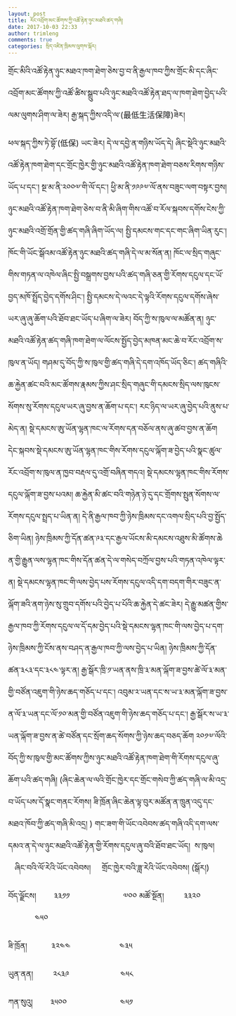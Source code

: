 ```yaml
---
layout: post
title: རོང་འབྲོག་མང་ཚོགས་ཀྱི་འཚོ་རྟེན་ཉུང་མཐའི་ཚད་གཞི།
date: 2017-10-03 22:33
author: trimleng
comments: true
categories: སྲིད་འཛིན་ཁྲིམས་ལུགས་སྐོར།
---
```

<span style="font-size: large;">གྲོང་མིའི་འཚོ་རྟེན་ཉུང་མཐའ་ཁག་<wbr />ཐེག་ཅེས་བྱ་བ་ནི་རྒྱལ་ཁབ་ཀྱིས་གྲོ<wbr />ང་མི་དང་ཞིང་འབྲོག་མང་ཚོགས་ཀྱི་<wbr />འཚོ་ཚིས་སྒྲུབ་པའི་ཉུང་མཐའི་འཚོ<wbr />་རྟེན་ཐད་ལ་ཁག་ཐེག་བྱེད་པའི་ལམ་<wbr />ལུགས་ཤིག་ལ་ཟེར། རྒྱ་སྐད་ཀྱིས་འདི་ལ་(最低生活保障)ཟེར<wbr />།</span>

<!--more-->

<span style="font-size: large;">ཕལ་སྐད་ཀྱིས་ཏེ་བྷོ་(低保) ཡང་ཟེར། དེ་ལ་དབྱེ་ན་གཉིས་ཡོད་དེ། ཞིང་སྡེའི་ཉུང་མཐའི་འཚོ་རྟེན་<wbr />ཁག་ཐེག་དང་གྲོང་ཁྱེར་གྱི་ཉུང་<wbr />མཐའི་འཚོ་རྟེན་ཁག་ཐེག་བཅས་རིགས་<wbr />གཉིས་ཡོད་པ་དང་། སྔ་མ་ནི་༢༠༠༧་གི་ལོ་དང་། ཕྱི་མ་ནི་༡༩༩༧་ལོ་ནས་བཟུང་ལག་བསྟ<wbr />ར་བྱས། ཉུང་མཐའི་འཚོ་རྟེན་ཁག་ཐེག་ཅེས་<wbr />བ་ནི་མི་ཞིག་གིས་འཚོ་བ་རོལ་སྐ<wbr />བས་དགོས་ངེས་ཀྱི་ཉུང་མཐའི་འགྲོ་<wbr />གྲོན་གྱི་ཚད་གཞི་ཞིག་ཡོད་ལ། སྤྱི་དམངས་གང་དང་གང་ཞིག་ཡིན་རུང<wbr />་། ཁོང་གི་ཡོང་སྒོའམ་འཚོ་རྟེན་ཉུང་<wbr />མཐའི་ཚད་གཞི་དེ་ལ་མ་སོན་ན། ཁོང་ལ་སྲིད་གཞུང་གིས་གཏན་ལ་འཁེལ<wbr />་ཞིང་སྤྱི་བསྒྲགས་བྱས་པའི་ཚད་གཞི<wbr />་ཅན་གྱི་རོགས་དངུལ་དང་ཡོ་བྱད་<wbr />མཁོ་སྤྲོད་བྱེད་དགོས་ཤིང་། སྤྱི་དམངས་དེ་ལའང་དེ་ལྟའི་རོགས་<wbr />དངུལ་དགོས་ཞེས་ཡར་ཞུ་ཞུ་ཆོག་པའི<wbr />་ཐོབ་ཐང་ཡོད་པ་ཞིག་ལ་ཟེར། བོད་ཀྱི་ས་ཁུལ་ལ་མཚོན་ན། ཉུང་མཐའི་འཚོ་རྟེན་ཚད་གཞི་ཁག་ཐེ<wbr />ག་ལ་ལོངས་སྤྱོད་བྱེད་མཁན་མང་ཆེ་<wbr />བ་རོང་འབྲོག་ས་ཁུལ་ན་ཡོད། གཤམ་དུ་བོད་ཀྱི་ས་ཁུལ་གྱི་ཚད་གཞི<wbr />་དེ་དག་འཁོད་ཡོད་ཅིང་། ཚད་གཞིའི་ཆ་རྐྱེན་ཚང་བའི་མང་ཚོག<wbr />ས་རྣམས་ཀྱིས་ཤང་སྲིད་གཞུང་གི་དམ<wbr />ངས་སྲིད་ལས་ཁུངས་སོགས་སུ་རོགས་<wbr />དངུལ་ཡར་ཞུ་བྱས་ན་ཆོག་པ་དང་། རང་ཉིད་ལ་ཡར་ཞུ་བྱེད་པའི་ནུས་པ་<wbr />མེད་ན། སྡེ་དམངས་ཨུ་ཡོན་ལྷན་ཁང་ལ་རོགས་<wbr />དན་བཅོལ་ནས་ཞུ་ཚབ་བྱས་ན་ཆོག དེང་སྐབས་སྡེ་དམངས་ཨུ་ཡོན་ལྷན་ཁ<wbr />ང་གིས་རོགས་དངུལ་ལྐོག་ཟ་བྱེད་པའི<wbr />་སྣང་ཚུལ་རོང་འབྲོག་ས་ཁུལ་ན་ཁྱ<wbr />བ་བརྡལ་དུ་འགྲོ་བཞིན་གདའ། སྡེ་དམངས་ལྷན་ཁང་གིས་རོགས་དངུལ་<wbr />ལྐོག་ཟ་བྱས་པའམ། ཆ་རྐྱེན་མི་ཚང་བའི་གཉེན་ཉེ་དུ་ད<wbr />ང་གྲོགས་སྤུན་སོགས་ལ་རོགས་དངུལ་<wbr />སྤྲད་པ་ཡིན་ན། དེ་ནི་རྒྱལ་ཁབ་ཀྱི་ཉེས་ཁྲིམས་དང<wbr />་འགལ་སྲིད་པའི་བྱ་སྤྱོད་ཅིག་ཡི<wbr />ན། ཉེས་ཁྲིམས་ཀྱི་དོན་ཚན་༩༣་དང་རྒྱ<wbr />ལ་ཡོངས་མི་དམངས་འཐུས་མི་ཚོགས་ཆེ<wbr />ན་གྱི་རྒྱུན་ལས་ལྷན་ཁང་གིས་དོན་<wbr />ཚན་དེ་ལ་གསེད་བཀྲོལ་བྱས་པའི་གཏན<wbr />་འཁེལ་ལྟར་ན། སྡེ་དམངས་ལྷན་ཁང་གི་ལས་བྱེད་པས་<wbr />རོགས་དངུལ་འདི་དག་བདག་གིར་བཟུང་<wbr />ན་ལྐོག་ཟའི་ནག་ཉེས་སུ་གྲུབ་དགོ<wbr />ས་པའི་བྱེད་པ་པོའི་ཆ་རྐྱེན་དེ་<wbr />ཚང་ཟེར། དེ་རྒྱུ་མཚན་གྱིས་རྒྱལ་ཁབ་ཀྱི་<wbr />རོགས་དངུལ་ལ་དོ་དམ་བྱེད་པའི་སྡེ<wbr />་དམངས་ལྷན་ཁང་གི་ལས་བྱེད་པ་དག་<wbr />ཉེས་ཁྲིམས་ཀྱི་ངོས་ནས་བཤད་ན་རྒྱ<wbr />ལ་ཁབ་ཀྱི་ལས་བྱེད་པ་ཡིན། ཉེས་ཁྲིམས་ཀྱི་དོན་ཚན་༣༨༣་དང་༣༨<wbr />༤་ལྟར་ན། རྒྱ་སྒོར་ཁྲི་༡་ཡན་ནས་ཁྲི་༣་མན་<wbr />ལྐོག་ཟ་བྱས་ཚེ་ལོ་༣་མན་གྱི་བཙོན<wbr />་འཇུག་གི་ཉེས་ཆད་གཅོད་པ་དང་། འབུམ་༢་ཡན་དང་ས་ཡ་༣་མན་ལྐོག་ཟ་བྱ<wbr />ས་ན་ལོ་༣་ཡན་དང་ལོ་༡༠་མན་གྱི་བཙོ<wbr />ན་འཇུག་གི་ཉེས་ཆད་གཅོད་པ་དང་། རྒྱ་སྒོར་ས་ཡ་༣་ཡན་ལྐོག་ཟ་བྱས་ན<wbr />་ཚེ་བཙོན་དང་སྲོག་ཆད་སོགས་ཀྱི་ཉེ<wbr />ས་ཆད་བཅད་ཆོག </span><span style="font-size: large;">༢༠༡༧་ལོའི་བོད་ཀྱི་ས་ཁུལ་གྱི་<wbr />མང་ཚོགས་ཀྱིས་ཉུང་མཐའི་འཚོ་རྟེ<wbr />ན་ཁག་ཐེག་གི་རོགས་དངུལ་ཞུ་ཆོག་<wbr />པའི་ཚད་གཞི། (ཞིང་ཆེན་ལ་ལའི་གྲོང་ཁྱེར་དང་གྲོང་གསེབ་ཀྱི་ཚད་གཞི་ལ་མི་འདྲ་བ་<wbr />ཡོད་པས་དོ་སྣང་གནང་རོགས། ཟི་ཁྲོན་ཞིང་ཆེན་ལྟ་བུར་མཚོན་ན་<wbr />ཁྲུན་འདུ་དང་མཐའ་ཁོབ་ཀྱི་ཚད་གཞི<wbr />་མི་འདྲ། ) གང་ཟག་གི་ཡོང་འབེབས་ཚད་གཞི་འདི་<wbr />དག་ལས་དམའ་ན་དེ་ལ་ཉུང་མཐའི་འཚོ་<wbr />རྟེན་གྱི་རོགས་དངུལ་ཞུ་བའི་ཐོབ་<wbr />ཐང་ཡོད། </span><span style="font-size: large;">
</span><span style="font-size: large;">ས་ཁུལ།         ཞིང་བའི་ལོ་རེའི་ཡོང་འབེབས།     གྲོང་ཁྱེར་བའི་ཟླ་རེའི་ཡོང་འབེ<wbr />བས། (སྒོར།)</span>

<span style="font-size: large;">བོད་ལྗོངས།        ༣༣༡༡                        ༧༠༠
</span><span style="font-size: large;">མཚོ་སྔོན།         ༣༣༢༠                        ༤༥༠</span>

<span style="font-size: large;">ཟི་ཁྲོན།           ༣༢༤༤                      ༤༣༥</span>

<span style="font-size: large;">ཡུན་ནན།         ༢༨༣༩                       ༤༥༨</span>

<span style="font-size: large;">ཀན་སུའུ།        ༣༥༠༠                        ༤༥༡ </span>
